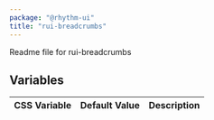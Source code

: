 ```yaml
---
package: "@rhythm-ui"
title: "rui-breadcrumbs"
---
```


Readme file for rui-breadcrumbs


 ## Variables

| CSS Variable | Default Value | Description |
| --- | --- | --- |
